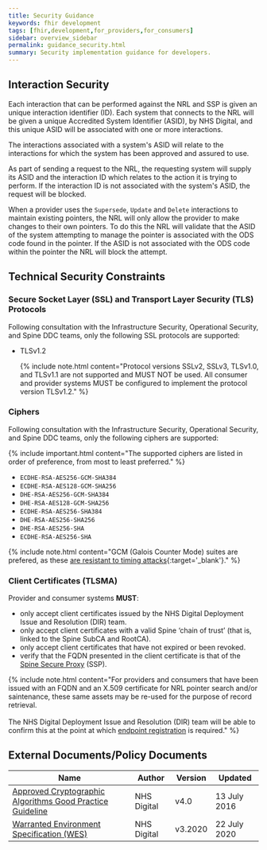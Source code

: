 ```yaml
---
title: Security Guidance
keywords: fhir development
tags: [fhir,development,for_providers,for_consumers]
sidebar: overview_sidebar
permalink: guidance_security.html
summary: Security implementation guidance for developers.
---
```


## Interaction Security

Each interaction that can be performed against the NRL and SSP is given an unique interaction identifier (ID). Each system that connects to the NRL will be given a unique Accredited System Identifier (ASID), by NHS Digital, and this unique ASID will be associated with one or more interactions.

The interactions associated with a system's ASID will relate to the interactions for which the system has been approved and assured to use.

As part of sending a request to the NRL, the requesting system will supply its ASID and the interaction ID which relates to the action it is trying to perform. If the interaction ID is not associated with the system's ASID, the request will be blocked.

When a provider uses the `Supersede`, `Update` and `Delete` interactions to maintain existing pointers, the NRL will only allow the provider to make changes to their own pointers. To do this the NRL will validate that the ASID of the system attempting to manage the pointer is associated with the ODS code found in the pointer. If the ASID is not associated with the ODS code within the pointer the NRL will block the attempt.

## Technical Security Constraints

### Secure Socket Layer (SSL) and Transport Layer Security (TLS) Protocols

Following consultation with the Infrastructure Security, Operational Security, and Spine DDC teams, only the following SSL protocols are supported:

- TLSv1.2

   {% include note.html content="Protocol versions SSLv2, SSLv3, TLSv1.0, and TLSv1.1 are not supported and MUST NOT be used. All consumer and provider systems MUST be configured to implement the protocol version TLSv1.2." %}

### Ciphers

Following consultation with the Infrastructure Security, Operational Security, and Spine DDC teams, only the following ciphers are supported:

{% include important.html content="The supported ciphers are listed in order of preference, from most to least preferred." %}

- `ECDHE-RSA-AES256-GCM-SHA384`
- `ECDHE-RSA-AES128-GCM-SHA256`
- `DHE-RSA-AES256-GCM-SHA384`
- `DHE-RSA-AES128-GCM-SHA256`
- `ECDHE-RSA-AES256-SHA384`
- `DHE-RSA-AES256-SHA256`
- `DHE-RSA-AES256-SHA`
- `ECDHE-RSA-AES256-SHA`

{% include note.html content="GCM (Galois Counter Mode) suites are prefered, as these [are resistant to timing attacks](https://www.digicert.com/ssl-support/ssl-enabling-perfect-forward-secrecy.htm){:target='_blank'}." %}

### Client Certificates (TLSMA)

Provider and consumer systems **MUST**:

- only accept client certificates issued by the NHS Digital Deployment Issue and Resolution (DIR) team.
- only accept client certificates with a valid Spine ‘chain of trust’ (that is, linked to the Spine SubCA and RootCA).
- only accept client certificates that have not expired or been revoked.
- verify that the FQDN presented in the client certificate is that of the [Spine Secure Proxy](https://developer.nhs.uk/apis/spine-core-1-0/ssp_implementation_guide.html) (SSP).

{% include note.html content="For providers and consumers that have been issued with an FQDN and an X.509 certificate for NRL pointer search and/or saintenance, these same assets may be re-used for the purpose of record retrieval.<br /><br />The NHS Digital Deployment Issue and Resolution (DIR) team will be able to confirm this at the point at which [endpoint registration](https://digital.nhs.uk/forms/combined-endpoint-and-service-registration-request) is required." %}

## External Documents/Policy Documents

|Name|Author|Version|Updated|
|----|------|-------|-------|
|[Approved Cryptographic Algorithms Good Practice Guideline](http://webarchive.nationalarchives.gov.uk/20161021125701/http:/systems.digital.nhs.uk/infogov/security/infrasec/gpg/acs.pdf)|NHS Digital|v4.0|<time datetime="2016-07-13">13 July 2016</time>|
|[Warranted Environment Specification (WES)](https://digital.nhs.uk/services/spine/spine-technical-information-warranted-environment-specification-wes)|NHS Digital|v3.2020|<time datetime="2020-07-22">22 July 2020</time>|
